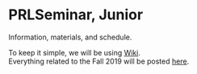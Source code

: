 # PRLSeminar, Junior

Information, materials, and schedule. 

To keep it simple, we will be using [Wiki](../../wiki).  
Everything related to the Fall 2019 will be posted [here](../../wiki/Fall-2019).
